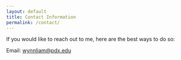 ```yaml
---
layout: default
title: Contact Information
permalink: /contact/
---
```


If you would like to reach out to me, here are the best
ways to do so:

Email: wynnliam@pdx.edu
